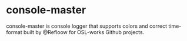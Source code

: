 # console-master
console-master is console logger that supports colors and correct time-format built by @Refloow for OSL-works Github projects.
